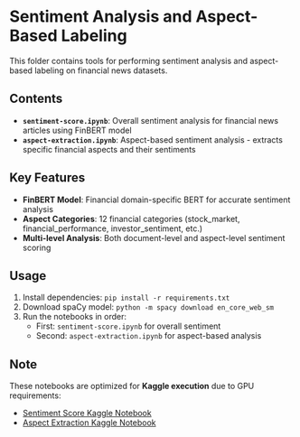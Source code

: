 # Sentiment Analysis and Aspect-Based Labeling

This folder contains tools for performing sentiment analysis and aspect-based labeling on financial news datasets.

## Contents

- **`sentiment-score.ipynb`**: Overall sentiment analysis for financial news articles using FinBERT model
- **`aspect-extraction.ipynb`**: Aspect-based sentiment analysis - extracts specific financial aspects and their sentiments

## Key Features

- **FinBERT Model**: Financial domain-specific BERT for accurate sentiment analysis
- **Aspect Categories**: 12 financial categories (stock_market, financial_performance, investor_sentiment, etc.)
- **Multi-level Analysis**: Both document-level and aspect-level sentiment scoring

## Usage

1. Install dependencies: `pip install -r requirements.txt`
2. Download spaCy model: `python -m spacy download en_core_web_sm`
3. Run the notebooks in order:
   - First: `sentiment-score.ipynb` for overall sentiment
   - Second: `aspect-extraction.ipynb` for aspect-based analysis

## Note

These notebooks are optimized for **Kaggle execution** due to GPU requirements:
- [Sentiment Score Kaggle Notebook](https://www.kaggle.com/code/adi253/sentiment-score)
- [Aspect Extraction Kaggle Notebook](https://www.kaggle.com/code/adi253/aspect-extraction)



